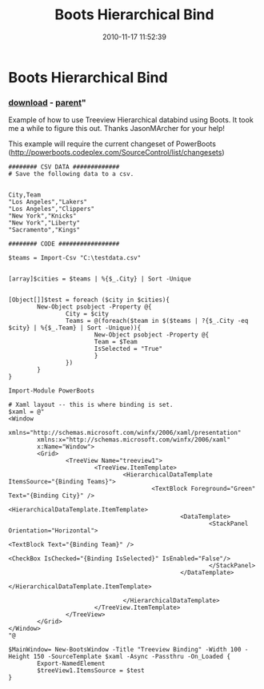 ﻿---
pid:            2371
parent:         2370
children:       
poster:         foureight84
title:          Boots Hierarchical Bind
date:           2010-11-17 11:52:39
format:         posh
---

# Boots Hierarchical Bind

### [download](2371.ps1) - [parent](2370.md)"

Example of how to use Treeview Hierarchical databind using Boots. It took me a while to figure this out. Thanks JasonMArcher for your help!

This example will require the current changeset of PowerBoots (http://powerboots.codeplex.com/SourceControl/list/changesets)

```posh
######## CSV DATA #############
# Save the following data to a csv.


City,Team
"Los Angeles","Lakers"
"Los Angeles","Clippers"
"New York","Knicks"
"New York","Liberty"
"Sacramento","Kings"
 
######## CODE #################
 
$teams = Import-Csv "C:\testdata.csv"


[array]$cities = $teams | %{$_.City} | Sort -Unique


[Object[]]$test = foreach ($city in $cities){
        New-Object psobject -Property @{
                City = $city
                Teams = @(foreach($team in $($teams | ?{$_.City -eq $city} | %{$_.Team} | Sort -Unique)){
                        New-Object psobject -Property @{
                        Team = $Team
                        IsSelected = "True"
                        }
                })
        }
}
 
Import-Module PowerBoots

# Xaml layout -- this is where binding is set.
$xaml = @"
<Window
        xmlns="http://schemas.microsoft.com/winfx/2006/xaml/presentation"
        xmlns:x="http://schemas.microsoft.com/winfx/2006/xaml"
        x:Name="Window">
        <Grid>
                <TreeView Name="treeview1">
                        <TreeView.ItemTemplate>
                                <HierarchicalDataTemplate ItemsSource="{Binding Teams}">
                                        <TextBlock Foreground="Green" Text="{Binding City}" />
                                        <HierarchicalDataTemplate.ItemTemplate>
                                                <DataTemplate>
                                                        <StackPanel Orientation="Horizontal">
                                                                <TextBlock Text="{Binding Team}" />
                                                                <CheckBox IsChecked="{Binding IsSelected}" IsEnabled="False"/>
                                                        </StackPanel>
                                                </DataTemplate>
                                        </HierarchicalDataTemplate.ItemTemplate>
                                  
                                </HierarchicalDataTemplate>
                        </TreeView.ItemTemplate>
                </TreeView>
        </Grid>
</Window>
"@
 
$MainWindow= New-BootsWindow -Title "Treeview Binding" -Width 100 -Height 150 -SourceTemplate $xaml -Async -Passthru -On_Loaded {
        Export-NamedElement
        $treeView1.ItemsSource = $test
}
```
